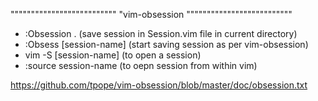 """"""""""""""""""""""""""
"vim-obsession
""""""""""""""""""""""""""
* :Obsession . (save session in Session.vim file in current directory)
* :Obsess [session-name] (start saving session as per vim-obsession)
* vim -S [session-name] (to open a session)
* :source session-name (to oepn session from within vim)

https://github.com/tpope/vim-obsession/blob/master/doc/obsession.txt



